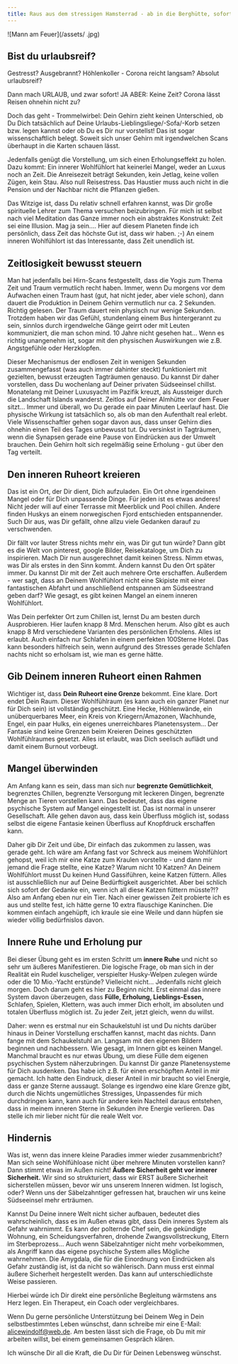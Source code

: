 ```yaml
---
title: Raus aus dem stressigen Hamsterrad - ab in die Berghütte, sofort!
---
```

![Mann am Feuer](/assets/ .jpg)

## Bist du urlaubsreif?
Gestresst? Ausgebrannt? Höhlenkoller - Corona reicht langsam? Absolut urlaubsreif? 

Dann mach URLAUB, und zwar sofort! JA ABER: Keine Zeit? Corona lässt Reisen ohnehin nicht zu? 

Doch das geht - Trommelwirbel: Dein Gehirn zieht keinen Unterschied, ob Du Dich tatsächlich auf Deine Urlaubs-Lieblingsliege/-Sofa/-Korb setzen bzw. legen kannst oder ob Du es Dir nur vorstellst! Das ist sogar wissenschaftlich belegt. Soweit sich unser Gehirn mit irgendwelchen Scans überhaupt in die Karten schauen lässt. 

Jedenfalls genügt die Vorstellung, um sich einen Erholungseffekt zu holen. Dazu kommt: 
Ein innerer Wohlfühlort hat keinerlei Mangel, weder an Luxus noch an Zeit. Die Anreisezeit beträgt Sekunden, kein Jetlag, keine vollen Zügen, kein Stau. Also null Reisestress. Das Haustier muss auch nicht in die Pension und der Nachbar nicht die Pflanzen gießen. 

Das Witzige ist, dass Du relativ schnell erfahren kannst, was Dir große spirituelle Lehrer zum Thema versuchen beizubringen. Für mich ist selbst nach viel Meditation das Ganze immer noch ein abstraktes Konstrukt: Zeit sei eine Illusion. Mag ja sein.... Hier auf diesem Planeten finde ich persönlich, dass Zeit das höchste Gut ist, dass wir haben. ;-) An einem inneren Wohlfühlort ist das Interessante, dass Zeit unendlich ist.

## Zeitlosigkeit bewusst steuern
Man hat jedenfalls bei Hirn-Scans festgestellt, dass die Yogis zum Thema Zeit und Traum vermutlich recht haben. Immer, wenn Du morgens vor dem Aufwachen einen Traum hast (gut, hat nicht jeder, aber viele schon), dann dauert die Produktion in Deinem Gehirn vermutlich nur ca. 2 Sekunden. Richtig gelesen. Der Traum dauert rein physisch nur wenige Sekunden. Trotzdem haben wir das Gefühl, stundenlang einem Bus hintergerannt zu sein, sinnlos durch irgendwelche Gänge geirrt oder mit Leuten kommuniziert, die man schon mind. 10 Jahre nicht gesehen hat… Wenn es richtig unangenehm ist, sogar mit den physischen Auswirkungen wie z.B. Angstgefühle oder Herzklopfen.

Dieser Mechanismus der endlosen Zeit in wenigen Sekunden zusammengefasst (was auch immer dahinter steckt) funktioniert mit gezielten, bewusst erzeugten Tagträumen genauso. Du kannst Dir daher vorstellen, dass Du wochenlang auf Deiner privaten Südseeinsel chillst. Monatelang mit Deiner Luxusyacht im Pazifik kreuzt, als Aussteiger durch die Landschaft Islands wanderst. Zeitlos auf Deiner Almhütte vor dem Feuer sitzt… Immer und überall, wo Du gerade ein paar Minuten Leerlauf hast. Die physische Wirkung ist tatsächlich so, als ob man den Aufenthalt real erlebt. Viele Wissenschaftler gehen sogar davon aus, dass unser Gehirn dies ohnehin einen Teil des Tages unbewusst tut. Du versinkst in Tagträumen, wenn die Synapsen gerade eine Pause von Eindrücken aus der Umwelt brauchen. Dein Gehirn holt sich regelmäßig seine Erholung - gut über den Tag verteilt. 


## Den inneren Ruheort kreieren
Das ist ein Ort, der Dir dient, Dich aufzuladen. Ein Ort ohne irgendeinen Mangel oder für Dich unpassende Dinge. Für jeden ist es etwas anderes! Nicht jeder will auf einer Terrasse mit Meerblick und Pool chillen. Andere finden Huskys an einem norwegischen Fjord entschieden entspannender. Such Dir aus, was Dir gefällt, ohne allzu viele Gedanken darauf zu verschwenden. 

Dir fällt vor lauter Stress nichts mehr ein, was Dir gut tun würde? Dann gibt es die Welt von pinterest, google Bilder, Reisekataloge, um Dich zu inspirieren. Mach Dir nun ausgerechnet damit keinen Stress. Nimm etwas, was Dir als erstes in den Sinn kommt. Ändern kannst Du den Ort später immer. Du kannst Dir mit der Zeit auch mehrere Orte erschaffen. Außerdem - wer sagt, dass an Deinem Wohlfühlort nicht eine Skipiste mit einer fantastischen Abfahrt und anschließend entspannen am Südseestrand geben darf? Wie gesagt, es gibt keinen Mangel an einem inneren Wohlfühlort. 

Was Dein perfekter Ort zum Chillen ist, lernst Du am besten durch Ausprobieren. Hier laufen knapp 8 Mrd. Menschen herum. Also gibt es auch knapp 8 Mrd verschiedene Varianten des persönlichen Erholens. Alles ist erlaubt. Auch einfach nur Schlafen in einem perfekten 100Sterne Hotel. Das kann besonders hilfreich sein, wenn aufgrund des Stresses gerade Schlafen nachts nicht so erholsam ist, wie man es gerne hätte. 

## Gib Deinem inneren Ruheort einen Rahmen
Wichtiger ist, dass **Dein Ruheort eine Grenze** bekommt. Eine klare. Dort endet Dein Raum. Dieser Wohlfühlraum (es kann auch ein ganzer Planet nur für Dich sein) ist vollständig geschützt. Eine Hecke, Höhlenwände, ein unüberquerbares Meer, ein Kreis von Kriegern/Amazonen, Wachhunde, Engel, ein paar Hulks, ein eigenes unerreichbares Planetensystem... Der Fantasie sind keine Grenzen beim Kreieren Deines geschützten Wohlfühlraumes gesetzt. Alles ist erlaubt, was Dich seelisch auflädt und damit einem Burnout vorbeugt. 


## Mangel überwinden
Am Anfang kann es sein, dass man sich nur **begrenzte Gemütlichkeit**, begrenztes Chillen, begrenzte Versorgung mit leckeren Dingen, begrenzte Menge an Tieren vorstellen kann. Das bedeutet, dass das eigene psychische System auf Mangel eingestellt ist. Das ist normal in unserer Gesellschaft. Alle gehen davon aus, dass kein Überfluss möglich ist, sodass selbst die eigene Fantasie keinen Überfluss auf Knopfdruck erschaffen kann. 

Daher gib Dir Zeit und übe, Dir einfach das zukommen zu lassen, was gerade geht. Ich wäre am Anfang fast vor Schreck aus meinem Wohlfühlort gehopst, weil ich mir eine Katze zum Kraulen vorstellte - und dann mir jemand die Frage stellte, eine Katze? Warum nicht 10 Katzen? An Deinem Wohlfühlort musst Du keinen Hund Gassiführen, keine Katzen füttern. Alles ist ausschließlich nur auf Deine Bedürftigkeit ausgerichtet. Aber bei schlich sich sofort der Gedanke ein, wenn ich all diese Katzen füttern müsste?!? Also am Anfang eben nur ein Tier. Nach einer gewissen Zeit probierte ich es aus und stellte fest, ich hätte gerne 10 extra flauschige Kaninchen. Die kommen einfach angehüpft, ich kraule sie eine Weile und dann hüpfen sie wieder völlig bedürfnislos davon. 

## Innere Ruhe und Erholung pur
Bei dieser Übung geht es im ersten Schritt um **innere Ruhe** und nicht so sehr um äußeres Manifestieren. Die logische Frage, ob man sich in der Realität ein Rudel kuscheliger, verspielter Husky-Welpen zulegen würde oder die 10 Mio.-Yacht erstünde? Vielleicht nicht... Jedenfalls nicht gleich morgen. Doch darum geht es hier zu Beginn nicht. Erst einmal das innere System davon überzeugen, dass **Fülle, Erholung, Lieblings-Essen,** Schlafen, Spielen, Klettern, was auch immer Dich erholt, im absoluten und totalen Überfluss möglich ist. Zu jeder Zeit, jetzt gleich, wenn du willst.

Daher: wenn es erstmal nur ein Schaukelstuhl ist und Du nichts darüber hinaus in Deiner Vorstellung erschaffen kannst, macht das nichts. Dann fange mit dem Schaukelstuhl an. Langsam mit den eigenen Bildern beginnen und nachbessern. Wie gesagt, im Innern gibt es keinen Mangel. Manchmal braucht es nur etwas Übung, um diese Fülle dem eigenen psychischen System näherzubringen. Du kannst Dir ganze Planetensysteme für Dich ausdenken. Das habe ich z.B. für einen erschöpften Anteil in mir gemacht. Ich hatte den Eindruck, dieser Anteil in mir braucht so viel Energie, dass er ganze Sterne aussaugt. Solange es irgendwo eine klare Grenze gibt, durch die Nichts ungemütliches Stressiges, Unpassendes für mich durchdringen kann, kann auch für andere kein Nachteil daraus entstehen, dass in meinem inneren Sterne in Sekunden ihre Energie verlieren. Das stelle ich mir lieber nicht für die reale Welt vor. 

## Hindernis
Was ist, wenn das innere kleine Paradies immer wieder zusammenbricht? Man sich seine Wohlfühloase nicht über mehrere Minuten vorstellen kann? Dann stimmt etwas im Außen nicht! **Äußere Sicherheit geht vor innerer Sicherheit.** Wir sind so strukturiert, dass wir ERST äußere Sicherheit sicherstellen müssen, bevor wir uns unserem Inneren widmen. Ist logisch, oder? Wenn uns der Säbelzahntiger gefressen hat, brauchen wir uns keine Südseeinsel mehr erträumen.

Kannst Du Deine innere Welt nicht sicher aufbauen, bedeutet dies wahrscheinlich, dass es im Außen etwas gibt, dass Dein inneres System als Gefahr wahrnimmt. Es kann der polternde Chef sein, die gekündigte Wohnung, ein Scheidungsverfahren, drohende Zwangsvollstreckung, Eltern im Sterbeprozess... Auch wenn Säbelzahntiger nicht mehr vorbeikommen, als Angriff kann das eigene psychische System alles Mögliche wahrnehmen. Die Amygdala, die für die Einordnung von Eindrücken als Gefahr zuständig ist, ist da nicht so wählerisch. Dann muss erst einmal äußere Sicherheit hergestellt werden. Das kann auf unterschiedlichste Weise passieren.

Hierbei würde ich Dir direkt eine persönliche Begleitung wärmstens ans Herz legen. Ein Therapeut, ein Coach oder vergleichbares. 

Wenn Du gerne persönliche Unterstützung bei Deinem Weg in Dein selbstbestimmtes Leben wünschst, dann schreibe mir eine E-Mail: alicewindolf@web.de. Am besten lässt sich die Frage, ob Du mit mir arbeiten willst, bei einem gemeinsamen Gespräch klären. 

Ich wünsche Dir all die Kraft, die Du Dir für Deinen Lebensweg wünschst. 





